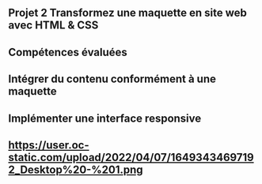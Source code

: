 
## Projet 2 Transformez une maquette en site web avec HTML & CSS

## Compétences évaluées

## Intégrer du contenu conformément à une maquette

## Implémenter une interface responsive


## https://user.oc-static.com/upload/2022/04/07/16493434697192_Desktop%20-%201.png
